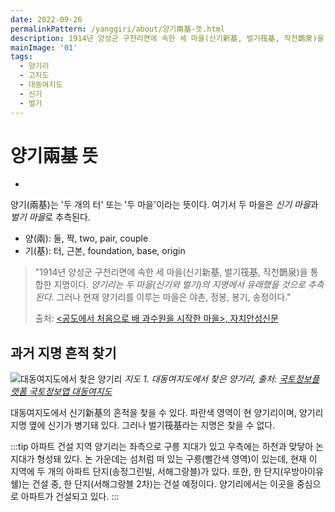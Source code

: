 ```yaml
---
date: 2022-09-26
permalinkPattern: /yanggiri/about/양기兩基-뜻.html
description: 1914년 양성군 구천리면에 속한 세 마을(신기新基, 벌기筏基, 작천鵲泉)을 통합한 지명이다.
mainImage: '01'
tags:
  - 양기리
  - 고지도
  - 대동여지도
  - 신기
  - 벌기
---
```


# 양기兩基 뜻

- <TagLinks />

양기(兩基)는 '두 개의 터' 또는 '두 마을'이라는 뜻이다. 여기서 두 마을은 *신기 마을*과 *벌기 마을*로 추측된다.

- 양(兩): 둘, 짝, two, pair, couple
- 기(基): 터, 근본, foundation, base, origin

>"1914년 양성군 구천리면에 속한 세 마을(신기新基, 벌기筏基, 작천鵲泉)을 통합한 지명이다. *양기리는 두 마을(신기와 벌기)의 지명에서 유래했을 것으로 추측된다.* 그러나 현재 양기리를 이루는 마을은 야촌, 정봉, 봉기, 송정이다."
>
> 출처: [<공도에서 처음으로 배 과수원을 시작한 마을>, 자치안성신문](http://anseongnews.com/front/news/view.do?articleId=21545 "<공도에서 처음으로 배 과수원을 시작한 마을>, 자치안성신문")

## 과거 지명 흔적 찾기

![대동여지도에서 찾은 양기리](/yanggiri/about/meaning/01.jpg "대동여지도에서 찾은 양기리")
*지도 1. 대동여지도에서 찾은 양기리, 출처: [국토정보플랫폼 국토정보맵 대동여지도](https://map.ngii.go.kr/ms/map/NlipMap.do?tabGb=daedong "대동여지도 보기")*

대동여지도에서 신기新基의 흔적을 찾을 수 있다. 파란색 영역이 현 양기리이며, 양기리 지명 옆에 신기가 병기돼 있다. 그러나 벌기筏基라는 지명은 찾을 수 없다.

:::tip 아파트 건설 지역
양기리는 좌측으로 구릉 지대가 있고 우측에는 하천과 맞닿아 논 지대가 형성돼 있다. 논 가운데는 섬처럼 떠 있는 구릉(빨간색 영역)이 있는데, 현재 이 지역에 두 개의 아파트 단지(송정그린빌, 서해그랑블)가 있다. 또한, 한 단지(우방아이유쉘)는 건설 중, 한 단지(서해그랑블 2차)는 건설 예정이다. 양기리에서는 이곳을 중심으로 아파트가 건설되고 있다.
:::

